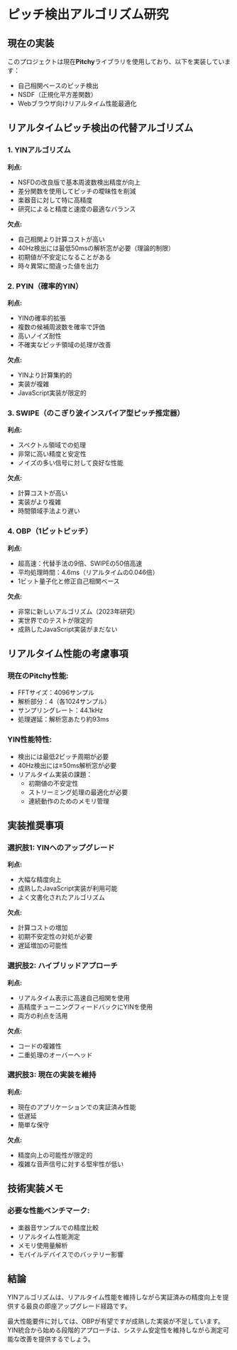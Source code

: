 # ピッチ検出アルゴリズム研究

## 現在の実装

このプロジェクトは現在**Pitchy**ライブラリを使用しており、以下を実装しています：
- 自己相関ベースのピッチ検出
- NSDF（正規化平方差関数）
- Webブラウザ向けリアルタイム性能最適化

## リアルタイムピッチ検出の代替アルゴリズム

### 1. YINアルゴリズム
**利点:**
- NSFDの改良版で基本周波数検出精度が向上
- 差分関数を使用してピッチの曖昧性を削減
- 楽器音に対して特に高精度
- 研究によると精度と速度の最適なバランス

**欠点:**
- 自己相関より計算コストが高い
- 40Hz検出には最低50msの解析窓が必要（理論的制限）
- 初期値が不安定になることがある
- 時々異常に間違った値を出力

### 2. PYIN（確率的YIN）
**利点:**
- YINの確率的拡張
- 複数の候補周波数を確率で評価
- 高いノイズ耐性
- 不確実なピッチ領域の処理が改善

**欠点:**
- YINより計算集約的
- 実装が複雑
- JavaScript実装が限定的

### 3. SWIPE（のこぎり波インスパイア型ピッチ推定器）
**利点:**
- スペクトル領域での処理
- 非常に高い精度と安定性
- ノイズの多い信号に対して良好な性能

**欠点:**
- 計算コストが高い
- 実装がより複雑
- 時間領域手法より遅い

### 4. OBP（1ビットピッチ）
**利点:**
- 超高速：代替手法の9倍、SWIPEの50倍高速
- 平均処理時間：4.6ms（リアルタイムの0.046倍）
- 1ビット量子化と修正自己相関ベース

**欠点:**
- 非常に新しいアルゴリズム（2023年研究）
- 実世界でのテストが限定的
- 成熟したJavaScript実装がまだない

## リアルタイム性能の考慮事項

### 現在のPitchy性能:
- FFTサイズ：4096サンプル
- 解析部分：4（各1024サンプル）
- サンプリングレート：44.1kHz
- 処理遅延：解析窓あたり約93ms

### YIN性能特性:
- 検出には最低2ピッチ周期が必要
- 40Hz検出には≥50ms解析窓が必要
- リアルタイム実装の課題：
  - 初期値の不安定性
  - ストリーミング処理の最適化が必要
  - 連続動作のためのメモリ管理

## 実装推奨事項

### 選択肢1: YINへのアップグレード
**利点:**
- 大幅な精度向上
- 成熟したJavaScript実装が利用可能
- よく文書化されたアルゴリズム

**欠点:**
- 計算コストの増加
- 初期不安定性の対処が必要
- 遅延増加の可能性

### 選択肢2: ハイブリッドアプローチ
**利点:**
- リアルタイム表示に高速自己相関を使用
- 高精度チューニングフィードバックにYINを使用
- 両方の利点を活用

**欠点:**
- コードの複雑性
- 二重処理のオーバーヘッド

### 選択肢3: 現在の実装を維持
**利点:**
- 現在のアプリケーションでの実証済み性能
- 低遅延
- 簡単な保守

**欠点:**
- 精度向上の可能性が限定的
- 複雑な音声信号に対する堅牢性が低い

## 技術実装メモ

### 必要な性能ベンチマーク:
- 楽器音サンプルでの精度比較
- リアルタイム性能測定
- メモリ使用量解析
- モバイルデバイスでのバッテリー影響

## 結論

YINアルゴリズムは、リアルタイム性能を維持しながら実証済みの精度向上を提供する最良の即座アップグレード経路です。

最大性能要件に対しては、OBPが有望ですが成熟した実装が不足しています。YIN統合から始める段階的アプローチは、システム安定性を維持しながら測定可能な改善を提供するでしょう。

